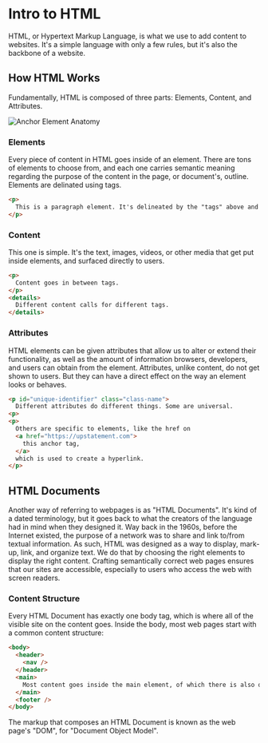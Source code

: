 # Intro to HTML

HTML, or Hypertext Markup Language, is what we use to add content to websites. It's a simple language with only a few rules, but it's also the backbone of a website.

## How HTML Works

Fundamentally, HTML is composed of three parts: Elements, Content, and Attributes.

![Anchor Element Anatomy](./img/anchor-element.png 'Anchor Element Anatomy')

### Elements

Every piece of content in HTML goes inside of an element. There are tons of elements to choose from, and each one carries semantic meaning regarding the purpose of the content in the page, or document's, outline. Elements are delinated using tags.

```HTML
<p>
  This is a paragraph element. It's delineated by the "tags" above and below the text.
</p>
```

### Content

This one is simple. It's the text, images, videos, or other media that get put inside elements, and surfaced directly to users.

```HTML
<p>
  Content goes in between tags.
</p>
<details>
  Different content calls for different tags.
</details>
```

### Attributes

HTML elements can be given attributes that allow us to alter or extend their functionality, as well as the amount of information browsers, developers, and users can obtain from the element. Attributes, unlike content, do not get shown to users. But they can have a direct effect on the way an element looks or behaves.

```HTML
<p id="unique-identifier" class="class-name">
  Different attributes do different things. Some are universal.
<p>
<p>
  Others are specific to elements, like the href on
  <a href="https://upstatement.com">
    this anchor tag,
  </a>
  which is used to create a hyperlink.
</p>

```

## HTML Documents

Another way of referring to webpages is as "HTML Documents". It's kind of a dated terminology, but it goes back to what the creators of the language had in mind when they designed it. Way back in the 1960s, before the Internet existed, the purpose of a network was to share and link to/from textual information. As such, HTML was designed as a way to display, mark-up, link, and organize text. We do that by choosing the right elements to display the right content. Crafting semantically correct web pages ensures that our sites are accessible, especially to users who access the web with screen readers.

### Content Structure

Every HTML Document has exactly one body tag, which is where all of the visible site on the content goes. Inside the body, most web pages start with a common content structure:

```HTML
<body>
  <header>
    <nav />
  </header>
  <main>
    Most content goes inside the main element, of which there is also one per document.
  </main>
  <footer />
</body>
```

The markup that composes an HTML Document is known as the web page's "DOM", for "Document Object Model".
